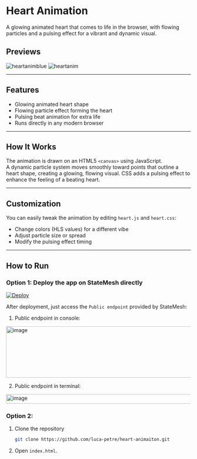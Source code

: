 # Heart Animation
A glowing animated heart that comes to life in the browser, with flowing particles and a pulsing effect for a vibrant and dynamic visual.

## Previews

![heartanimblue](https://github.com/user-attachments/assets/6bb18105-91ac-47e2-bd81-be2276bc785f)
![heartanim](https://github.com/user-attachments/assets/c986ad2e-d82d-4645-9d53-e95453db5543)

---

## Features
- Glowing animated heart shape  
- Flowing particle effect forming the heart  
- Pulsing beat animation for extra life  
- Runs directly in any modern browser  

---

## How It Works
The animation is drawn on an HTML5 `<canvas>` using JavaScript.  
A dynamic particle system moves smoothly toward points that outline a heart shape, creating a glowing, flowing visual. CSS adds a pulsing effect to enhance the feeling of a beating heart.  

---

## Customization
You can easily tweak the animation by editing `heart.js` and `heart.css`:
- Change colors (HLS values) for a different vibe
- Adjust particle size or spread
- Modify the pulsing effect timing
  
---

## How to Run
### Option 1: Deploy the app on StateMesh directly

[![Deploy](https://console.cloud.statemesh.net/assets/layout/images/deployStateMesh_green.svg)](
https://console.cloud.statemesh.net/deploy?appname=heart-animation&repository=https://github.com/luca-petre/heart-animation.git)

After deployment, just access the `Public endpoint` provided by StateMesh:

1. Public endpoint in console:

<img width="505" height="140" alt="image" src="https://github.com/user-attachments/assets/62f42c94-d3e1-495e-8247-3ba943e5a3b1" />           

<br>

2. Public endpoint in terminal:

<img width="1338" height="26" alt="image" src="https://github.com/user-attachments/assets/cb991433-7e93-4569-aed7-e2727c489f03" />

### Option 2:
1. Clone the repository
   ```bash
   git clone https://github.com/luca-petre/heart-animaiton.git
   
2. Open `index.html`.
